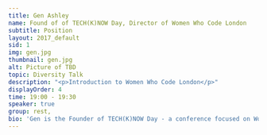 ```yaml
---
title: Gen Ashley
name: Found of of TECH(K)NOW Day, Director of Women Who Code London
subtitle: Position
layout: 2017_default
sid: 1
img: gen.jpg
thumbnail: gen.jpg
alt: Picture of TBD
topic: Diversity Talk
description: "<p>Introduction to Women Who Code London</p>"
displayOrder: 4
time: 19:00 - 19:30
speaker: true
group: rest,
bio: 'Gen is the Founder of TECH(K)NOW Day - a conference focused on Women in Technology.  She is also a Director of Women Who Code London and is a very active leader in the Tech community in London. Aside from her involvement with Women Who Code she is a Lead for Google Women Techmakers London, NASA Space Apps Challenge London, Twitter Developer Community London and Google Developer Groups London.  She is also part of the leadership committee for Ada's List (a network for women in technology). She is co-organiser of COED:CODE, OpenTechSchool London and London Game Developers. She was the Head of Developer Outreach at Skills Matter and a former VP / Business Development Manager / Project Manager at Citigroup. Gen helped lead Anita Borg Institute London and was actively instrumental in delivering the very first 1-Day Grace Hopper Conference in Europe (GHC/1 which is now called HopperX1) which was held in London.   She was recently awarded as MVP (Most Valuable Professional) by Microsoft.'
---
```

